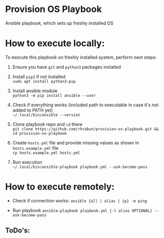 # Provision OS Playbook

Ansible playbook, which sets up freshly installed OS


# How to execute locally:
To execute this playbook on freshly installed system, perform next steps:
1. Ensure you have `git` and `python3` packages installed
2. Install `pip3` if not installed<br/>
`sudo apt install python3-pip`

3. Install ansible module <br/>
`python3 -m pip install ansible --user`

4. Check if everything works (included path to executable in case it's not added to PATH yet) <br/>
`~/.local/bin/ansible --version` 

5. Clone playbook repo and `cd` there <br/>
`git clone https://github.com/rhrabun/provision-os-playbook.git && cd provision-os-playbook`

6. Create `hosts.yml` file and provide missing values as shown in `hosts.example.yml` file <br/>
`cp hosts.example.yml hosts.yml`

7. Run execution <br/>
`~/.local/bin/ansible-playbook playbook.yml --ask-become-pass`


# How to execute remotely:
* Check if connection works:
`ansible {all | alias | ip} -m ping`

* Run playbook
`ansible-playbook playbook.yml {-l alias OPTIONAL} --ask-become-pass`


## ToDo's:
